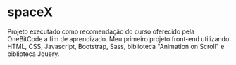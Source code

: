 # spaceX
Projeto executado como recomendação do curso oferecido pela OneBitCode a fim de aprendizado.
Meu primeiro projeto front-end utilizando HTML, CSS, Javascript, Bootstrap, Sass, biblioteca "Animation on Scroll" e biblioteca Jquery.
